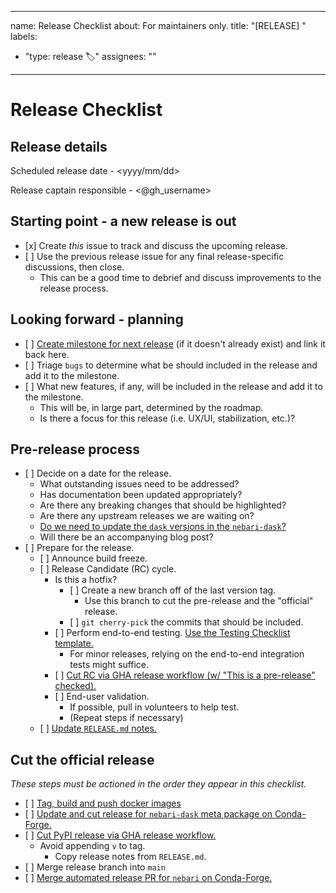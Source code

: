 ______________________________________________________________________

name: Release Checklist about: For maintainers only. title: "\[RELEASE\] <version>" labels:

- "type: release 🏷" assignees: ""

______________________________________________________________________

# Release Checklist

## Release details

Scheduled release date - \<yyyy/mm/dd>

Release captain responsible - \<@gh_username>

## Starting point - a new release is out

- \[x\] Create _this_ issue to track and discuss the upcoming release.
- \[ \] Use the previous release issue for any final release-specific discussions, then close.
  - This can be a good time to debrief and discuss improvements to the release process.

## Looking forward - planning

- \[ \] [Create milestone for next release](https://github.com/nebari-dev/nebari/milestones) (if it doesn't already
  exist) and link it back here.
- \[ \] Triage `bugs` to determine what be should included in the release and add it to the milestone.
- \[ \] What new features, if any, will be included in the release and add it to the milestone.
  - This will be, in large part, determined by the roadmap.
  - Is there a focus for this release (i.e. UX/UI, stabilization, etc.)?

## Pre-release process

- \[ \] Decide on a date for the release.
  - What outstanding issues need to be addressed?
  - Has documentation been updated appropriately?
  - Are there any breaking changes that should be highlighted?
  - Are there any upstream releases we are waiting on?
  - [Do we need to update the `dask` versions in the `nebari-dask`?](https://github.com/conda-forge/nebari-dask-feedstock/blob/main/recipe/meta.yaml#L13-L16)
  - Will there be an accompanying blog post?
- \[ \] Prepare for the release.
  - \[ \] Announce build freeze.
  - \[ \] Release Candidate (RC) cycle.
    - Is this a hotfix?
      - \[ \] Create a new branch off of the last version tag.
        - Use this branch to cut the pre-release and the "official" release.
      - \[ \] `git cherry-pick` the commits that should be included.
    - \[ \] Perform end-to-end testing.
      [Use the Testing Checklist template.](https://github.com/nebari-dev/nebari/issues/new?assignees=&labels=type%3A+release+%F0%9F%8F%B7&template=testing-checklist.md&title=Testing+checklist+for+%3Cversion%3E)
      - For minor releases, relying on the end-to-end integration tests might suffice.
    - \[ \]
      [Cut RC via GHA release workflow (w/ "This is a pre-release" checked).](https://github.com/nebari-dev/nebari/releases/new)
    - \[ \] End-user validation.
      - If possible, pull in volunteers to help test.
      - (Repeat steps if necessary)
  - \[ \] [Update `RELEASE.md` notes.](https://github.com/nebari-dev/nebari/blob/main/RELEASE.md)

## Cut the official release

_These steps must be actioned in the order they appear in this checklist._

- \[ \] [Tag, build and push docker images](https://github.com/nebari-dev/nebari-docker-images/releases/new)
- \[ \]
  [Update and cut release for `nebari-dask` meta package on Conda-Forge.](https://github.com/conda-forge/nebari-dask-feedstock)
- \[ \] [Cut PyPI release via GHA release workflow.](https://github.com/nebari-dev/nebari/releases/new)
  - Avoid appending `v` to tag.
    - Copy release notes from `RELEASE.md`.
- \[ \] Merge release branch into `main`
- \[ \] [Merge automated release PR for `nebari` on Conda-Forge.](https://github.com/conda-forge/nebari-feedstock)
